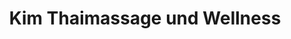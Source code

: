 ---
title: "Kim Thaimassage und Wellness"
url: /borna/kim-thaimassage-und-wellness/
shop: Massage
---